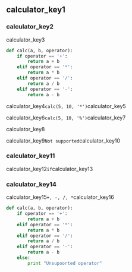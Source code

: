## calculator_key1
### calculator_key2
calculator_key3


```python
def calc(a, b, operator):
    if operator == '+':
        return a + b
    elif operator == '*':
        return a * b
    elif operator == '/':
        return a / b
    elif operator == '-':
        return a - b
```
calculator_key4`calc(5, 10, '*')`calculator_key5

calculator_key6`calc(5, 10, '%')`calculator_key7

calculator_key8

calculator_key9`Not supported`calculator_key10

### calculator_key11
calculator_key12`if`calculator_key13

### calculator_key14
calculator_key15` +, -, /, * `calculator_key16

```python
def calc(a, b, operator):
    if operator == '+':
        return a + b
    elif operator == '*':
        return a * b
    elif operator == '/':
        return a / b
    elif operator == '-':
        return a - b
    else:
        print "Unsupoorted operator"
```
